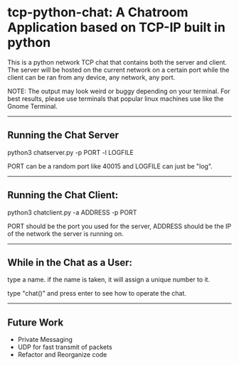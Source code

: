 # tcp-python-chat: A Chatroom Application based on TCP-IP built in python

This is a python network TCP chat that contains both the server and client.
The server will be hosted on the current network on a certain port while the client can be ran from any device, any network, any port.

NOTE: The output may look weird or buggy depending on your terminal. For best results, please use terminals that popular linux machines use like the Gnome Terminal.

---

## Running the Chat Server
python3 chatserver.py -p PORT -l LOGFILE

  PORT can be a random port like 40015 and LOGFILE can just be "log".

---

## Running the Chat Client:
python3 chatclient.py -a ADDRESS -p PORT

  PORT should be the port you used for the server, ADDRESS should be the IP of the network the server is running on.

---

## While in the Chat as a User:
type a name. if the name is taken, it will assign a unique number to it.

type "chat()" and press enter to see how to operate the chat.

---

## Future Work
* Private Messaging
* UDP for fast transmit of packets
* Refactor and Reorganize code
